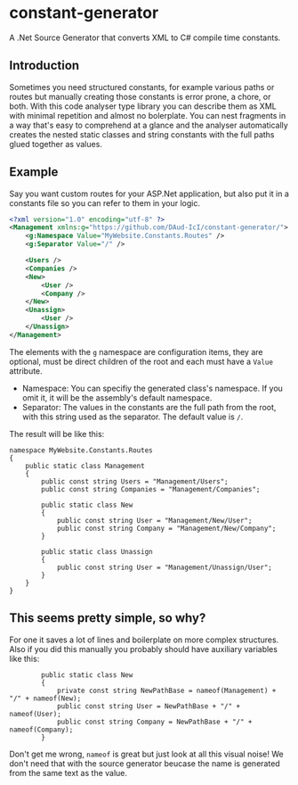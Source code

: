 # constant-generator
A .Net Source Generator that converts XML to C# compile time constants.

## Introduction

Sometimes you need structured constants, for example various paths or routes but manually creating those constants is error prone, a chore, or both. With this code analyser type library you can describe them as XML with minimal repetition and almost no bolerplate. You can nest fragments in a way that's easy to comprehend at a glance and the analyser automatically creates the nested static classes and string constants with the full paths glued together as values.


## Example

Say you want custom routes for your ASP.Net application, but also put it in a constants file so you can refer to them in your logic.

```xml
<?xml version="1.0" encoding="utf-8" ?>
<Management xmlns:g="https://github.com/DAud-IcI/constant-generator/">
    <g:Namespace Value="MyWebsite.Constants.Routes" />
    <g:Separator Value="/" />

    <Users />
    <Companies />
    <New>
        <User />
        <Company />
    </New>
    <Unassign>
        <User />
    </Unassign>
</Management>
```

The elements with the `g` namespace are configuration items, they are optional, must be direct children of the root and each must have a `Value` attribute.
- Namespace: You can specifiy the generated class's namespace. If you omit it, it will be the assembly's default namespace.
- Separator: The values in the constants are the full path from the root, with this string used as the separator. The default value is `/`.

The result will be like this:
```c-sharp
namespace MyWebsite.Constants.Routes
{
    public static class Management
    {
        public const string Users = "Management/Users";
        public const string Companies = "Management/Companies";
        
        public static class New
        {
            public const string User = "Management/New/User";
            public const string Company = "Management/New/Company";
        }
        
        public static class Unassign
        {
            public const string User = "Management/Unassign/User";
        }
    }
}
```

## This seems pretty simple, so why?

For one it saves a lot of lines and boilerplate on more complex structures. Also if you did this manually you probably should have auxiliary variables like this:


```c-sharp
        public static class New
        {
            private const string NewPathBase = nameof(Management) + "/" + nameof(New);
            public const string User = NewPathBase + "/" + nameof(User);
            public const string Company = NewPathBase + "/" + nameof(Company);
        }
```

Don't get me wrong, `nameof` is great but just look at all this visual noise! We don't need that with the source generator beucase the name is generated from the same text as the value.
